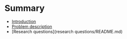 # Summary

* [Introduction](introduction.md)
* [Problem description](problem/README.md)
* [Research questions](research questions/README.md)

